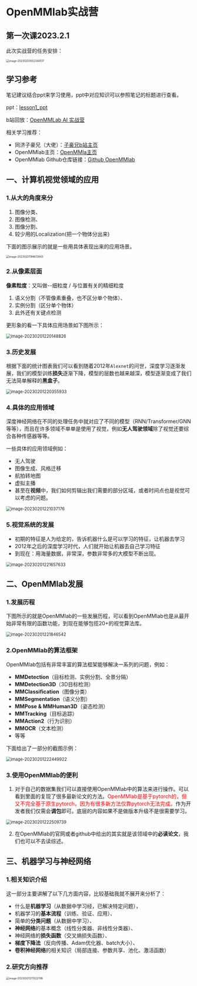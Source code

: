# OpenMMlab实战营

## 第一次课2023.2.1

此次实战营的任务安排：

<img src="../images/image-20230203002344517.png" alt="image-20230203002344517" style="zoom:50%;margin-left:0px;" />



## 学习参考

笔记建议结合ppt来学习使用，ppt中对应知识可以参照笔记的标题进行查看。

ppt：[lesson1_ppt](https://github.com/lyc686/OpenMMlab_AI_2023.2/blob/main/ppt/01%20%E8%AE%A1%E7%AE%97%E6%9C%BA%E8%A7%86%E8%A7%89%E7%AE%97%E6%B3%95%E5%9F%BA%E7%A1%80%E4%B8%8EOpenMMLab%E4%BB%8B%E7%BB%8D.pdf)

b站回放：[OpenMMLab AI 实战营](https://space.bilibili.com/1293512903/channel/collectiondetail?sid=1068652)

相关学习推荐：

* 同济子豪兄（大佬）：[子豪兄b站主页](https://space.bilibili.com/1900783?spm_id_from=333.337.0.0)
* OpenMMlab主页：[OpenMMla主页](https://space.bilibili.com/1293512903)
* OpenMMlab Github仓库链接：[Github OpenMMlab](https://github.com/open-mmlab)

## 一、计算机视觉领域的应用

### 1.从大的角度来分

1. 图像分类、
2. 图像检测、
3. 图像分割、
4. 较少用的Localization(把一个物体分出来)

下面的图示展示的就是一些用具体表现出来的应用场景。

<img src="../images/image-20230201194613943.png" alt="image-20230201194613943" style="zoom:50%;margin-left:0px;" />

### 2.从像素层面

**像素粒度**：又叫做--细粒度 / 与位置有关的精细粒度

1. 语义分割（不管像素重叠，也不区分单个物体）、
2. 实例分割（区分单个物体）
3. 此外还有关键点检测

更形象的看一下具体应用场景如下图所示：

<img src="../images/image-20230201220148826.png" alt="image-20230201220148826" style="zoom:80%;" />



### 3.历史发展

根据下面的统计图表我们可以看到随着2012年`Alexnet`的问世，深度学习逐渐发展，我们的模型训练**损失**逐渐下降，模型的层数也越来越深，模型逐渐变成了我们无法简单解释的**黑盒子**。

<img src="../images/image-20230201220355933.png" alt="image-20230201220355933" style="zoom:80%;" />

### 4.具体的应用领域

深度神经网络在不同的处理任务中就对应了不同的模型（RNN/Transformer/GNN等等），而且在许多领域不单单是使用了视觉，例如**无人驾驶领域**除了视觉还要综合各种传感器等等。

一些具体的应用领域例如：

* 无人驾驶
* 图像生成、风格迁移
* 航拍转地图
* 虚拟主播
* 甚至在**视频**中，我们如何剪辑出我们需要的部分区域，或者时间点也是视觉可以考虑的问题。

<img src="../images/image-20230201221037176.png" alt="image-20230201221037176" style="zoom:80%;" />

### 5.视觉系统的发展

* 初期的特征是人为给定的，告诉机器什么是可以学习的特征，让机器去学习
* 2012年之后的深度学习时代，人们就开始让机器去自己学习特征
* 到现在：用海量数据，非常深，参数非常多的大模型不断出现。

<img src="../images/image-20230201221657633.png" alt="image-20230201221657633" style="zoom:80%;" />





## 二、OpenMMlab发展

### 1.发展历程

下图所示的就是OpenMMlab的一些发展历程，可以看到OpenMMlab也是从最开始非常有限的函数功能，到现在能够包揽20+的视觉算法库。

<img src="../images/image-20230201221846542.png" alt="image-20230201221846542" style="zoom:80%;" />



### 2.OpenMMlab的算法框架

OpenMMlab包括有非常丰富的算法框架能够解决一系列的问题，例如：

* **MMDetection**（目标检测、实例分割、全景分隔）
* **MMDetection3D**（3D目标检测）
*  **MMClassification**（图像分类）
* **MMSegmentation**（语义分割）
* **MMPose & MMHuman3D**（姿态检测）
* **MMTracking**（目标追踪）
* **MMAction2**（行为识别）
* **MMOCR**（文本检测）
* 等等

下面给出了一部分的截图示例：

<img src="../images/image-20230201222449922.png" alt="image-20230201222449922" style="zoom:80%;" />

### 3.使用OpenMMlab的便利

1. 对于自己的数据集我们可以直接使用OpenMMlab中的算法来进行操作。可以看到里面的复现了很多最新论文的方法。<font color="red">OpenMMlab是基于pytorch的，但又不完全基于原生pytorch，因为有很多新方法仅靠pytorch无法完成。</font>作为开发者我们仅需会**调包**即可。底层的内容如果不是做版本升级不是很需要学习。

<img src="../images/image-20230201222509739.png" alt="image-20230201222509739" style="zoom:80%;" />





2. 在OpenMMlab的官网或者github中给出的其实就是该领域中的**必读论文**，我们也可以不去读综述。

## 三、机器学习与神经网络

### 1.相关知识介绍

这一部分主要讲解了以下几方面内容，比较基础我就不展开来分析了：

* 什么是**机器学习**（从数据中学习经，已解决特定问题），
* 机器学习的**基本流程**（训练、验证、应用）、
* 简单的**分类问题**（从数据中学习）、
* **神经网络**的基本概念（线性分类器、非线性分类器）、
* 神经网络的**损失函数**（交叉熵损失函数）、
* **梯度下降法**（反向传播、Adam优化器、batch大小）、
* **卷积神经网络**的相关知识（局部连接、参数共享、池化、激活函数）

### 2.研究方向推荐

<img src="../images/image-20230201211322746.png" alt="image-20230201211322746" style="zoom:50%;margin-left:0px;" />